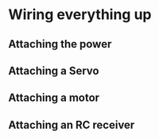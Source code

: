 # Wiring everything up

## Attaching the power
## Attaching a Servo
## Attaching a motor
## Attaching an RC receiver